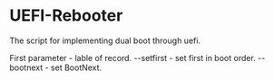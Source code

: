 # UEFI-Rebooter
The script for implementing dual boot through uefi.

First parameter - lable of record.
 --setfirst - set first in boot order.
 --bootnext - set BootNext.
